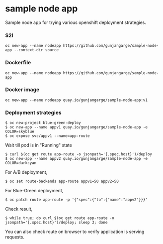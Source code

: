 # sample node app
Sample node app for trying various openshift deployment strategies.

### S2I 
```oc new-app --name nodeapp https://github.com/gunjangarge/sample-node-app --context-dir source```

### Dockerfile
```oc new-app --name nodeapp https://github.com/gunjangarge/sample-node-app```

### Docker image
```oc new-app --name nodeapp quay.io/gunjangarge/sample-node-app:v1```

### Deployment strategies
```console
$ oc new-project blue-green-deploy
$ oc new-app --name appv1 quay.io/gunjangarge/sample-node-app -e COLOR=skyblue
$ oc expose svc/appv1 --name=app-route
```

Wait till pod is in "Running" state

```console
$ curl $(oc get route app-route -o jsonpath='{.spec.host}')/deploy
$ oc new-app --name appv2 quay.io/gunjangarge/sample-node-app -e COLOR=darkcyan
```
For A/B deployment,
```console
$ oc set route-backends app-route appv1=50 appv2=50
```

For Blue-Green deployment,
```console
$ oc patch route app-route -p '{"spec":{"to":{"name":"appv2"}}}'
```

Check result,

```console
$ while true; do curl $(oc get route app-route -o jsonpath='{.spec.host}')/deploy; sleep 3; done
```

You can also check route on browser to verify application is serving requests.
